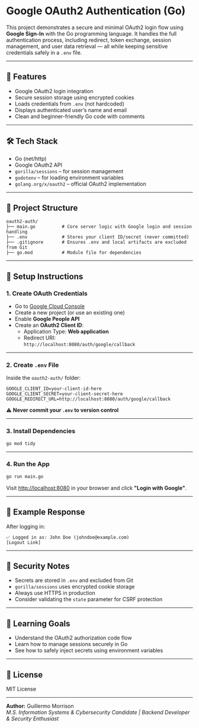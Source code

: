 # Google OAuth2 Authentication (Go)

This project demonstrates a secure and minimal OAuth2 login flow using **Google Sign-In** with the Go programming language. It handles the full authentication process, including redirect, token exchange, session management, and user data retrieval — all while keeping sensitive credentials safely in a `.env` file.

---

## 🔐 Features

- Google OAuth2 login integration
- Secure session storage using encrypted cookies
- Loads credentials from `.env` (not hardcoded)
- Displays authenticated user’s name and email
- Clean and beginner-friendly Go code with comments

---

## 🛠 Tech Stack

- Go (net/http)
- Google OAuth2 API
- `gorilla/sessions` – for session management
- `godotenv` – for loading environment variables
- `golang.org/x/oauth2` – official OAuth2 implementation

---

## 📁 Project Structure

```
oauth2-auth/
├── main.go          # Core server logic with Google login and session handling
├── .env             # Stores your client ID/secret (never committed)
├── .gitignore       # Ensures .env and local artifacts are excluded from Git
├── go.mod           # Module file for dependencies
```

---

## 🔧 Setup Instructions

### 1. Create OAuth Credentials

- Go to [Google Cloud Console](https://console.cloud.google.com/)
- Create a new project (or use an existing one)
- Enable **Google People API**
- Create an **OAuth2 Client ID**:
  - Application Type: **Web application**
  - Redirect URI:  
    `http://localhost:8080/auth/google/callback`

---

### 2. Create `.env` File

Inside the `oauth2-auth/` folder:

```env
GOOGLE_CLIENT_ID=your-client-id-here
GOOGLE_CLIENT_SECRET=your-client-secret-here
GOOGLE_REDIRECT_URL=http://localhost:8080/auth/google/callback
```

⚠️ **Never commit your `.env` to version control**

---

### 3. Install Dependencies

```bash
go mod tidy
```

---

### 4. Run the App

```bash
go run main.go
```

Visit [http://localhost:8080](http://localhost:8080) in your browser and click **"Login with Google"**.

---

## 🧪 Example Response

After logging in:

```
✅ Logged in as: John Doe (johndoe@example.com)
[Logout Link]
```

---

## 🔐 Security Notes

- Secrets are stored in `.env` and excluded from Git
- `gorilla/sessions` uses encrypted cookie storage
- Always use HTTPS in production
- Consider validating the `state` parameter for CSRF protection

---

## 🧠 Learning Goals

- Understand the OAuth2 authorization code flow
- Learn how to manage sessions securely in Go
- See how to safely inject secrets using environment variables

---

## 📄 License

MIT License

---

**Author:** Guillermo Morrison  
_M.S. Information Systems & Cybersecurity Candidate | Backend Developer & Security Enthusiast_
```